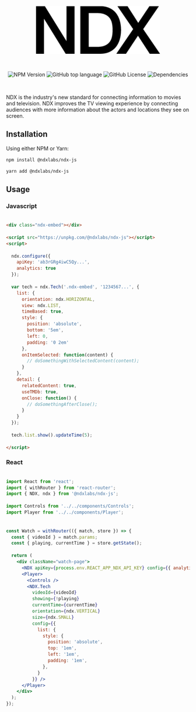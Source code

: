 <br/>
<p align="center">
  <img src="./images/ndx-logo.png" height="130" />
</p>  
<br/>
<p align="center">
  <img alt="NPM Version" src="https://img.shields.io/npm/v/@ndxlabs/ndx-js.svg?style=for-the-badge" />
  <img alt="GitHub top language" src="https://img.shields.io/github/languages/top/ndxlabs/ndx-js.svg?style=for-the-badge" />
  <img alt="GitHub License" src="https://img.shields.io/github/license/ndxlabs/ndx-js.svg?style=for-the-badge" />
  <img alt="Dependencies" src="https://img.shields.io/david/peer/ndxlabs/ndx-js.svg?style=for-the-badge" />
</p>
<br/>

<p>NDX is the industry's new standard for connecting information to movies and television. NDX improves the TV viewing experience by connecting audiences with more information about the actors and locations they see on screen.</p>

## Installation
Using either NPM or Yarn:

```bash
npm install @ndxlabs/ndx-js
```

```bash
yarn add @ndxlabs/ndx-js
```

## Usage

### Javascript

```html

<div class="ndx-embed"></div>

<script src="https://unpkg.com/@ndxlabs/ndx-js"></script>
<script>

  ndx.configure({
    apiKey: 'ab3rGRg4iwC5Qy...',
    analytics: true
  });

  var tech = ndx.Tech('.ndx-embed', '1234567...', {
    list: {
      orientation: ndx.HORIZONTAL,
      view: ndx.LIST,
      timeBased: true,
      style: {
        position: 'absolute',
        bottom: '5em',
        left: 0,
        padding: '0 2em'
      },
      onItemSelected: function(content) {
        // doSomethingWithSelectedContent(content);
      }
    },
    detail: {
      relatedContent: true,
      useTMDb: true,
      onClose: function() {
        // doSomethingAfterClose();
      }
    }
  });

  tech.list.show().updateTime(5);

</script>

```

### React

```jsx

import React from 'react';
import { withRouter } from 'react-router';
import { NDX, ndx } from '@ndxlabs/ndx-js';

import Controls from '../../components/Controls';
import Player from '../../components/Player';


const Watch = withRouter(({ match, store }) => {
  const { videoId } = match.params;
  const { playing, currentTime } = store.getState();

  return (
    <div className="watch-page">
      <NDX apiKey={process.env.REACT_APP_NDX_API_KEY} config={{ analytics: true }} />
      <Player>
        <Controls />
        <NDX.Tech 
          videoId={videoId} 
          showing={!playing}
          currentTime={currentTime}
          orientation={ndx.VERTICAL}
          size={ndx.SMALL}
          config={{
            list: {
              style: {
                position: 'absolute',
                top: '1em',
                left: '1em',
                padding: '1em',
              },
            }
          }} />
      </Player>
    </div>
  );
});

```

